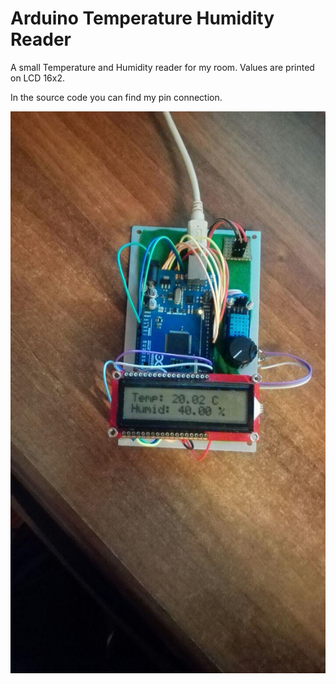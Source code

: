 # Arduino Temperature Humidity Reader

A small Temperature and Humidity reader for my room. Values are printed on LCD 16x2.

In the source code you can find my pin connection.

![alt tag](https://github.com/mirkoBastianini/Arduino-Temperature-Humidity/blob/master/image/img.jpg)
